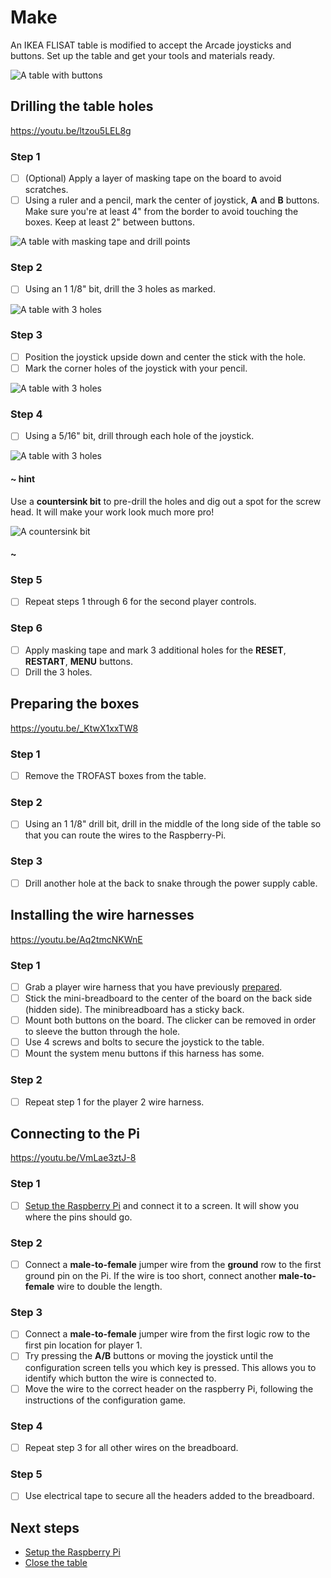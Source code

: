 # Make

An IKEA FLISAT table is modified to accept the Arcade joysticks and buttons. Set up the table and get your tools and materials ready.

![A table with buttons](../../../static/hardware/raspberry-pi/ikea-flisat-table/buttons-installed.jpg)

## Drilling the table holes

https://youtu.be/ltzou5LEL8g

### Step 1

- [ ] (Optional) Apply a layer of masking tape on the board to avoid scratches.
- [ ] Using a ruler and a pencil, mark the center of joystick, **A** and **B** buttons.
Make sure you're at least 4" from the border to avoid touching the boxes. Keep at least 2" between buttons.

![A table with masking tape and drill points](../../../static/hardware/raspberry-pi/ikea-flisat-table/marked.jpg)

### Step 2

- [ ] Using an 1 1/8" bit, drill the 3 holes as marked.

![A table with 3 holes](../../../static/hardware/raspberry-pi/ikea-flisat-table/drilled.jpg)

### Step 3

- [ ] Position the joystick upside down and center the stick with the hole.
- [ ] Mark the corner holes of the joystick with your pencil.

![A table with 3 holes](../../../static/hardware/raspberry-pi/ikea-flisat-table/mask-joystick.jpg)

### Step 4

- [ ] Using a 5/16" bit, drill through each hole of the joystick.

![A table with 3 holes](../../../static/hardware/raspberry-pi/ikea-flisat-table/holes.jpg)

#### ~ hint

Use a **countersink bit** to pre-drill the holes and dig out a spot for the screw head.
It will make your work look much more pro!

![A countersink bit](../../../static/hardware/raspberry-pi/ikea-flisat-table/countersink-bit.jpg)

#### ~

### Step 5

- [ ] Repeat steps 1 through 6 for the second player controls.

### Step 6

- [ ] Apply masking tape and mark 3 additional holes for the **RESET**, **RESTART**, **MENU** buttons.
- [ ] Drill the 3 holes.

## Preparing the boxes

https://youtu.be/_KtwX1xxTW8

### Step 1

- [ ] Remove the TROFAST boxes from the table.

### Step 2

- [ ] Using an 1 1/8" drill bit, drill in the middle of the long side of the table so
that you can route the wires to the Raspberry-Pi.

### Step 3

- [ ] Drill another hole at the back to snake through the power supply cable.

## Installing the wire harnesses

https://youtu.be/Aq2tmcNKWnE

### Step 1

- [ ] Grab a player wire harness that you have previously [prepared](../wire-harness).
- [ ] Stick the mini-breadboard to the center of the board on the back side (hidden side). The 
minibreadboard has a sticky back.
- [ ] Mount both buttons on the board. The clicker can be removed in order to sleeve the button through the hole.
- [ ] Use 4 screws and bolts to secure the joystick to the table.
- [ ] Mount the system menu buttons if this harness has some.

### Step 2

- [ ] Repeat step 1 for the player 2 wire harness.

## Connecting to the Pi

https://youtu.be/VmLae3ztJ-8

### Step 1

- [ ] [Setup the Raspberry Pi](../setup) and connect it to a screen. It will show you where the pins should go.

### Step 2

- [ ] Connect a **male-to-female** jumper wire from the **ground** row to the first ground pin on the Pi. If the wire is too short, connect another **male-to-female** wire to double the length.

### Step 3

- [ ] Connect a **male-to-female** jumper wire from the first logic row to the first pin location for player 1.
- [ ] Try pressing the **A/B** buttons or moving the joystick until the configuration screen tells you which key is pressed. This allows you to identify which button the wire is connected to.
- [ ] Move the wire to the correct header on the raspberry Pi, following the instructions of the configuration game.

### Step 4

- [ ] Repeat step 3 for all other wires on the breadboard.

### Step 5

- [ ] Use electrical tape to secure all the headers added to the breadboard.


## Next steps

* [Setup the Raspberry Pi](../setup)
* [Close the table](../close)
